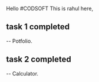 Hello #CODSOFT
This is rahul here,
## task 1 completed
-- Potfolio.

## task 2 completed
-- Calculator.
